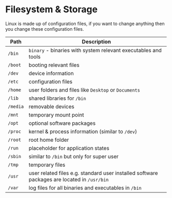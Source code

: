 # Filesystem & Storage

Linux is made up of configuration files, if you want to change anything then you change these configuration files.

| Path     | Description                                                                                 |
|----------|---------------------------------------------------------------------------------------------|
| `/bin`   | `binary` - binaries with system relevant executables and tools                              |
| `/boot`  | booting relevant files                                                                      |
| `/dev`   | device information                                                                          |
| `/etc`   | configuration files                                                                         |
| `/home`  | user folders and files like `Desktop` or `Documents`                                        |
| `/lib`   | shared libraries for `/bin`                                                                 |
| `/media` | removable devices                                                                           |
| `/mnt`   | temporary mount point                                                                       |
| `/opt`   | optional software packages                                                                  |
| `/proc`  | kernel & process information (similar to `/dev`)                                            |
| `/root`  | root home folder                                                                            |
| `/run`   | placeholder for application states                                                          |
| `/sbin`  | similar to `/bin` but only for super user                                                   |
| `/tmp`   | temporary files                                                                             |
| `/usr`   | user related files e.g. standard user installed software packages are located in `/usr/bin` |
| `/var`   | log files for all binaries and executables in `/bin`                                        |
